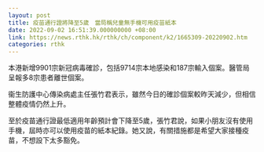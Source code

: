 ```yaml
---
layout: post
title: 疫苗通行證將降至5歲　當局稱兒童無手機可用疫苗紙本
date: 2022-09-02 16:51:39.000000000 +08:00
link: https://news.rthk.hk/rthk/ch/component/k2/1665309-20220902.htm
categories: rthk
---
```


本港新增9901宗新冠病毒確診，包括9714宗本地感染和187宗輸入個案。醫管局呈報多8宗患者離世個案。

衞生防護中心傳染病處主任張竹君表示，雖然今日的確診個案較昨天減少，但相信整體疫情仍然上升。

至於疫苗通行證最低適用年齡預計會下降至5歲，張竹君說，如果小朋友沒有使用手機，屆時亦可以使用疫苗的紙本紀錄。她又說，有關措施都是希望大家接種疫苗，不想設下太多豁免。
